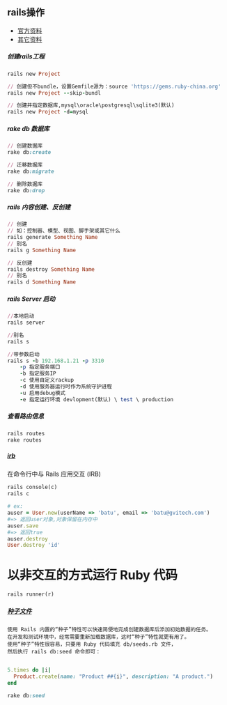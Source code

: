 ## rails操作

* [官方资料](https://ruby-china.github.io/rails-guides/command_line.html)
* [其它资料](http://www.cnblogs.com/wang123/archive/2009/09/16/1567774.html)

##### 创建rails工程
```ruby
rails new Project

// 创建但不bundle，设置Gemfile源为：source 'https://gems.ruby-china.org'
rails new Project --skip-bundl

// 创建并指定数据库,mysql\oracle\postgresql\sqlite3(默认)
rails new Project -d=mysql
```

##### rake db 数据库
```ruby
// 创建数据库
rake db:create

// 迁移数据库
rake db:migrate

// 删除数据库
rake db:drop
```

##### rails 内容创建、反创建
```ruby
// 创建 
// 如：控制器、模型、视图、脚手架或其它什么
rails generate Something Name
// 别名
rails g Something Name

// 反创建
rails destroy Something Name
// 别名
rails d Something Name
```

##### rails Server 启动
```ruby
//本地启动
rails server

//别名
rails s

//带参数启动
rails s -b 192.168.1.21 -p 3310
	-p 指定服务端口
	-b 指定服务IP
	-c 使用自定义rackup
	-d 使用服务器运行时作为系统守护进程
	-u 启用debug模式
	-e 指定运行环境 devlopment(默认) \ test \ production
```

##### 查看路由信息
```ruby
rails routes
rake routes
```

##### [irb](https://www.cnblogs.com/Tommy-Yu/p/4141122.html)
在命令行中与 Rails 应用交互 (IRB)
```ruby
rails console(c)
rails c

# ex: 
auser = User.new(userName => 'batu', email => 'batu@gvitech.com') 
#=> 返回user对象,对象保留在内存中
auser.save 	
#=> 返回true
auser.destroy 
User.destroy 'id'
```

# 以非交互的方式运行 Ruby 代码
```ruby
rails runner(r)	
```

##### [种子文件](https://ruby-china.github.io/rails-guides/active_record_migrations.html#migrations-and-seed-data)
	使用 Rails 内置的“种子”特性可以快速简便地完成创建数据库后添加初始数据的任务。
	在开发和测试环境中，经常需要重新加载数据库，这时“种子”特性就更有用了。
	使用“种子”特性很容易，只要用 Ruby 代码填充 db/seeds.rb 文件，
	然后执行 rails db:seed 命令即可：
```ruby

5.times do |i|
  Product.create(name: "Product ##{i}", description: "A product.")
end

rake db:seed
```
